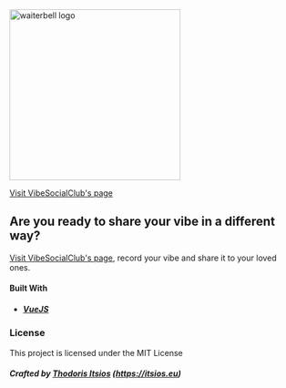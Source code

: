 <img width="300" alt="waiterbell logo" src="https://user-images.githubusercontent.com/3685481/86575635-473b2900-bf80-11ea-964a-5f9eef18d738.png">

[Visit VibeSocialClub's page](https://thodorisit.github.io/VibeSocialClub/dist/#/)

## Are you ready to share your vibe in a different way?

[Visit VibeSocialClub's page](https://thodorisit.github.io/VibeSocialClub/dist/#/), record your vibe and share it to your loved ones.


#### Built With
* ##### [VueJS](https://vuejs.org/)

### License
This project is licensed under the MIT License

##### Crafted by [Thodoris Itsios](https://itsios.eu) (https://itsios.eu)
